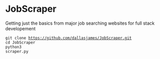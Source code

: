 # JobScraper

Getting just the basics from major job searching websites for full stack developement

<code>git clone https://github.com/dallasjames/JobScraper.git</code>
</br>
<code>cd JobScraper</code>
</br>
<code>python3 scraper.py</code>
